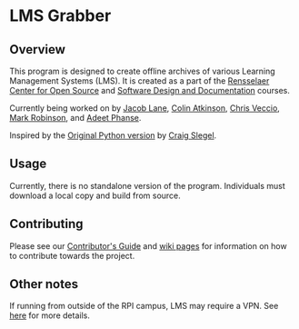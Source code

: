 # LMS Grabber #


## Overview ##

This program is designed to create offline archives of various Learning Management Systems (LMS). It is created as a part of the [Rensselaer Center for Open Source](https://rcos.io/projects/lmsgrabber/lmsgrabber/profile) and [Software Design and Documentation](https://sites.google.com/site/rpisdd/) courses.

Currently being worked on by [Jacob Lane](https://github.com/Jacob-Lane), [Colin Atkinson](https://github.com/colatkinson), [Chris Veccio](https://github.com/ChrisVech), [Mark Robinson](https://github.com/robinm8), and [Adeet Phanse](https://github.com/phansa).

Inspired by the [Original Python version](https://github.com/slegec/LMS_Grabber) by [Craig Slegel](https://github.com/slegec).




## Usage ##

Currently, there is no standalone version of the program. Individuals must download a local copy and build from source.

## Contributing ##

Please see our [Contributor's Guide](https://github.com/LMSGrabber/LMSGrabber/wiki/Contributing) and [wiki pages](https://github.com/LMSGrabber/LMSGrabber/wiki) for information on how to contribute towards the project.  

## Other notes ##

If running from outside of the RPI campus, LMS may require a VPN. See [here](http://dotcio.rpi.edu/services/network-remote-access/vpn-connection-and-installation) for more details.
